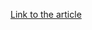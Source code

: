 [Link to the article](https://thehackernews.com/2025/05/google-pays-1375-billion-to-texas-over.html)
